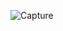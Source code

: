 ![Capture](https://user-images.githubusercontent.com/98354949/166063294-beef8376-fb18-4592-9ed8-88b4923fa78e.PNG)

